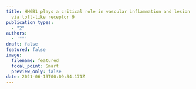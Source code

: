 ```yaml
---
title: HMGB1 plays a critical role in vascular inflammation and lesion formation
  via toll-like receptor 9
publication_types:
  - "2"
authors:
  - '""'
draft: false
featured: false
image:
  filename: featured
  focal_point: Smart
  preview_only: false
date: 2021-06-13T00:09:34.171Z
---
```

